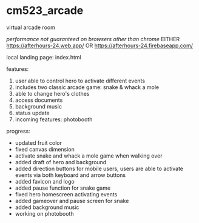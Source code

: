 # cm523_arcade
virtual arcade room


*performance not guaranteed on browsers other than chrome*
EITHER  https://afterhours-24.web.app/  OR  https://afterhours-24.firebaseapp.com/ 


local landing page: index.html

features:
1. user able to control hero to activate different events
2. includes two classic arcade game: snake & whack a mole
3. able to change hero's clothes
4. access documents
5. background music
6. status update
7. incoming features: photobooth

progress:
* updated fruit color
* fixed canvas dimension
* activate snake and whack a mole game when walking over
* added draft of hero and background
* added direction buttons for mobile users, users are able to activate events via both keyboard and arrow buttons
* added favicon and logo
* added pause function for snake game
* fixed hero homescreen activating events
* added gameover and pause screen for snake
* added background music
* working on photobooth

